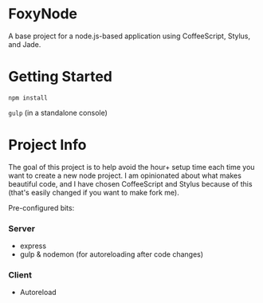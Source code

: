 # FoxyNode

A base project for a node.js-based application using CoffeeScript, Stylus, and Jade.  

# Getting Started

`npm install`

`gulp` (in a standalone console)

# Project Info

The goal of this project is to help avoid the hour+ setup time each time you want to create a new node project.  I am opinionated about what makes beautiful code, and I have chosen CoffeeScript and Stylus because of this (that's easily changed if you want to make fork me).

Pre-configured bits:

### Server
- express
- gulp & nodemon (for autoreloading after code changes)

### Client
- Autoreload
